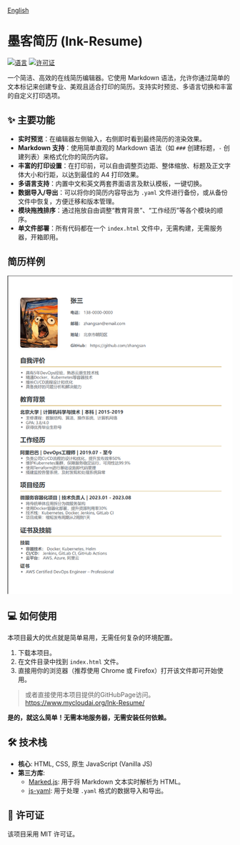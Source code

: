 [English](./README.en.md)

# 墨客简历 (Ink-Resume)

[![语言](https://img.shields.io/badge/language-HTML%2BCSS%2BJS-orange)](https://shields.io/)
[![许可证](https://img.shields.io/badge/license-MIT-blue)](https://opensource.org/licenses/MIT)

一个简洁、高效的在线简历编辑器。它使用 Markdown 语法，允许你通过简单的文本标记来创建专业、美观且适合打印的简历。支持实时预览、多语言切换和丰富的自定义打印选项。

## ✨ 主要功能

*   **实时预览**：在编辑器左侧输入，右侧即时看到最终简历的渲染效果。
*   **Markdown 支持**：使用简单直观的 Markdown 语法（如 `###` 创建标题，`-` 创建列表）来格式化你的简历内容。
*   **丰富的打印设置**：在打印前，可以自由调整页边距、整体缩放、标题及正文字体大小和行距，以达到最佳的 A4 打印效果。
*   **多语言支持**：内置中文和英文两套界面语言及默认模板，一键切换。
*   **数据导入/导出**：可以将你的简历内容导出为 `.yaml` 文件进行备份，或从备份文件中恢复，方便迁移和版本管理。
*   **模块拖拽排序**：通过拖放自由调整“教育背景”、“工作经历”等各个模块的顺序。
*   **单文件部署**：所有代码都在一个 `index.html` 文件中，无需构建，无需服务器，开箱即用。

## 简历样例
![cn-sample](./sample/cn.png)

## 💻 如何使用

本项目最大的优点就是简单易用，无需任何复杂的环境配置。

1.  下载本项目。
2.  在文件目录中找到 `index.html` 文件。
3.  直接用你的浏览器（推荐使用 Chrome 或 Firefox）打开该文件即可开始使用。

> 或者直接使用本项目提供的GitHubPage访问。https://www.mycloudai.org/Ink-Resume/

**是的，就这么简单！无需本地服务器，无需安装任何依赖。**

## 🛠️ 技术栈

*   **核心**: HTML, CSS, 原生 JavaScript (Vanilla JS)
*   **第三方库**:
    *   [Marked.js](https://marked.js.org/): 用于将 Markdown 文本实时解析为 HTML。
    *   [js-yaml](https://github.com/nodeca/js-yaml): 用于处理 `.yaml` 格式的数据导入和导出。

## 📄 许可证

该项目采用 MIT 许可证。
